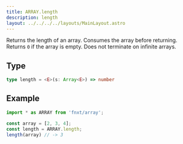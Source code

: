 ```yaml
---
title: ARRAY.length
description: length
layout: ../../../../layouts/MainLayout.astro
---
```

Returns the length of an array. Consumes the array before returning.
Returns `0` if the array is empty.
Does not terminate on infinite arrays.

## Type

```ts
type length = <E>(s: Array<E>) => number
```

## Example

```ts
import * as ARRAY from 'fnxt/array';

const array = [2, 3, 4];
const length = ARRAY.length;
length(array) // -> 3
```
